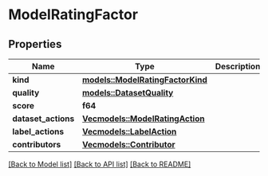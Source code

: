# ModelRatingFactor

## Properties

Name | Type | Description | Notes
------------ | ------------- | ------------- | -------------
**kind** | [**models::ModelRatingFactorKind**](ModelRatingFactorKind.md) |  | 
**quality** | [**models::DatasetQuality**](DatasetQuality.md) |  | 
**score** | **f64** |  | 
**dataset_actions** | [**Vec<models::ModelRatingAction>**](ModelRatingAction.md) |  | 
**label_actions** | [**Vec<models::LabelAction>**](LabelAction.md) |  | 
**contributors** | [**Vec<models::Contributor>**](Contributor.md) |  | 

[[Back to Model list]](../README.md#documentation-for-models) [[Back to API list]](../README.md#documentation-for-api-endpoints) [[Back to README]](../README.md)


